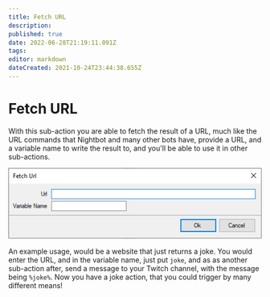 ```yaml
---
title: Fetch URL
description: 
published: true
date: 2022-06-28T21:19:11.091Z
tags: 
editor: markdown
dateCreated: 2021-10-24T23:44:38.655Z
---
```


# Fetch URL

With this sub-action you are able to fetch the result of a URL, much like the URL commands that Nightbot and many other bots have, provide a URL, and a variable name to write the result to, and you'll be able to use it in other sub-actions.

![sub-action-fetch-url-001.png](/sub-action-fetch-url-001.png)

An example usage, would be a website that just returns a joke.  You would enter the URL, and in the variable name, just put `joke`, and as as another sub-action after, send a message to your Twitch channel, with the message being `%joke%`.  Now you have a joke action, that you could trigger by many different means!